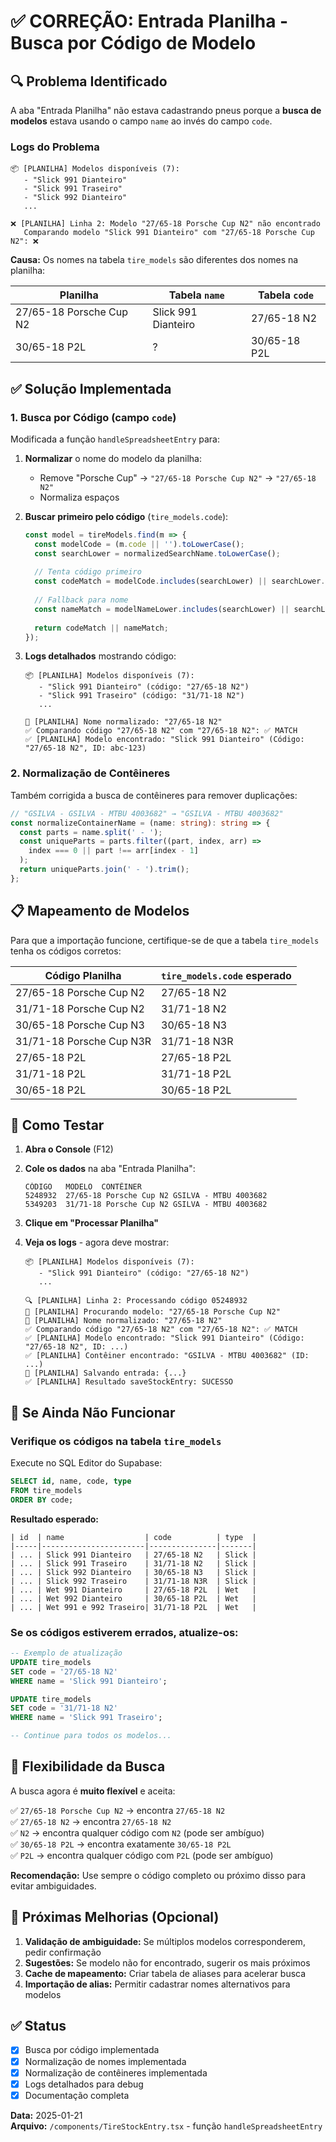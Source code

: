 # ✅ CORREÇÃO: Entrada Planilha - Busca por Código de Modelo

## 🔍 Problema Identificado

A aba "Entrada Planilha" não estava cadastrando pneus porque a **busca de modelos** estava usando o campo `name` ao invés do campo `code`.

### Logs do Problema

```
📦 [PLANILHA] Modelos disponíveis (7):
   - "Slick 991 Dianteiro"
   - "Slick 991 Traseiro"
   - "Slick 992 Dianteiro"
   ...

❌ [PLANILHA] Linha 2: Modelo "27/65-18 Porsche Cup N2" não encontrado
   Comparando modelo "Slick 991 Dianteiro" com "27/65-18 Porsche Cup N2": ❌
```

**Causa:** Os nomes na tabela `tire_models` são diferentes dos nomes na planilha:

| Planilha                    | Tabela `name`        | Tabela `code`  |
|----------------------------|---------------------|---------------|
| 27/65-18 Porsche Cup N2    | Slick 991 Dianteiro | 27/65-18 N2   |
| 30/65-18 P2L               | ?                   | 30/65-18 P2L  |

## ✅ Solução Implementada

### 1. Busca por Código (campo `code`)

Modificada a função `handleSpreadsheetEntry` para:

1. **Normalizar** o nome do modelo da planilha:
   - Remove "Porsche Cup" → `"27/65-18 Porsche Cup N2"` → `"27/65-18 N2"`
   - Normaliza espaços

2. **Buscar primeiro pelo código** (`tire_models.code`):
   ```typescript
   const model = tireModels.find(m => {
     const modelCode = (m.code || '').toLowerCase();
     const searchLower = normalizedSearchName.toLowerCase();
     
     // Tenta código primeiro
     const codeMatch = modelCode.includes(searchLower) || searchLower.includes(modelCode);
     
     // Fallback para nome
     const nameMatch = modelNameLower.includes(searchLower) || searchLower.includes(modelNameLower);
     
     return codeMatch || nameMatch;
   });
   ```

3. **Logs detalhados** mostrando código:
   ```
   📦 [PLANILHA] Modelos disponíveis (7):
      - "Slick 991 Dianteiro" (código: "27/65-18 N2")
      - "Slick 991 Traseiro" (código: "31/71-18 N2")
      ...
   
   🔄 [PLANILHA] Nome normalizado: "27/65-18 N2"
   ✅ Comparando código "27/65-18 N2" com "27/65-18 N2": ✅ MATCH
   ✅ [PLANILHA] Modelo encontrado: "Slick 991 Dianteiro" (Código: "27/65-18 N2", ID: abc-123)
   ```

### 2. Normalização de Contêineres

Também corrigida a busca de contêineres para remover duplicações:

```typescript
// "GSILVA - GSILVA - MTBU 4003682" → "GSILVA - MTBU 4003682"
const normalizeContainerName = (name: string): string => {
  const parts = name.split(' - ');
  const uniqueParts = parts.filter((part, index, arr) => 
    index === 0 || part !== arr[index - 1]
  );
  return uniqueParts.join(' - ').trim();
};
```

## 📋 Mapeamento de Modelos

Para que a importação funcione, certifique-se de que a tabela `tire_models` tenha os códigos corretos:

| Código Planilha              | `tire_models.code` esperado |
|-----------------------------|-----------------------------|
| 27/65-18 Porsche Cup N2     | 27/65-18 N2                 |
| 31/71-18 Porsche Cup N2     | 31/71-18 N2                 |
| 30/65-18 Porsche Cup N3     | 30/65-18 N3                 |
| 31/71-18 Porsche Cup N3R    | 31/71-18 N3R                |
| 27/65-18 P2L                | 27/65-18 P2L                |
| 31/71-18 P2L                | 31/71-18 P2L                |
| 30/65-18 P2L                | 30/65-18 P2L                |

## 🎯 Como Testar

1. **Abra o Console** (F12)
2. **Cole os dados** na aba "Entrada Planilha":
   ```
   CÓDIGO	MODELO	CONTÊINER
   5248932	27/65-18 Porsche Cup N2	GSILVA - MTBU 4003682
   5349203	31/71-18 Porsche Cup N2	GSILVA - MTBU 4003682
   ```

3. **Clique em "Processar Planilha"**

4. **Veja os logs** - agora deve mostrar:
   ```
   📦 [PLANILHA] Modelos disponíveis (7):
      - "Slick 991 Dianteiro" (código: "27/65-18 N2")
      ...
   
   🔍 [PLANILHA] Linha 2: Processando código 05248932
   📝 [PLANILHA] Procurando modelo: "27/65-18 Porsche Cup N2"
   🔄 [PLANILHA] Nome normalizado: "27/65-18 N2"
   ✅ Comparando código "27/65-18 N2" com "27/65-18 N2": ✅ MATCH
   ✅ [PLANILHA] Modelo encontrado: "Slick 991 Dianteiro" (Código: "27/65-18 N2", ID: ...)
   ✅ [PLANILHA] Contêiner encontrado: "GSILVA - MTBU 4003682" (ID: ...)
   💾 [PLANILHA] Salvando entrada: {...}
   ✅ [PLANILHA] Resultado saveStockEntry: SUCESSO
   ```

## 🔧 Se Ainda Não Funcionar

### Verifique os códigos na tabela `tire_models`

Execute no SQL Editor do Supabase:

```sql
SELECT id, name, code, type 
FROM tire_models 
ORDER BY code;
```

**Resultado esperado:**
```
| id  | name                  | code          | type  |
|-----|-----------------------|---------------|-------|
| ... | Slick 991 Dianteiro   | 27/65-18 N2   | Slick |
| ... | Slick 991 Traseiro    | 31/71-18 N2   | Slick |
| ... | Slick 992 Dianteiro   | 30/65-18 N3   | Slick |
| ... | Slick 992 Traseiro    | 31/71-18 N3R  | Slick |
| ... | Wet 991 Dianteiro     | 27/65-18 P2L  | Wet   |
| ... | Wet 992 Dianteiro     | 30/65-18 P2L  | Wet   |
| ... | Wet 991 e 992 Traseiro| 31/71-18 P2L  | Wet   |
```

### Se os códigos estiverem errados, atualize-os:

```sql
-- Exemplo de atualização
UPDATE tire_models 
SET code = '27/65-18 N2' 
WHERE name = 'Slick 991 Dianteiro';

UPDATE tire_models 
SET code = '31/71-18 N2' 
WHERE name = 'Slick 991 Traseiro';

-- Continue para todos os modelos...
```

## 📝 Flexibilidade da Busca

A busca agora é **muito flexível** e aceita:

✅ `27/65-18 Porsche Cup N2` → encontra `27/65-18 N2`  
✅ `27/65-18 N2` → encontra `27/65-18 N2`  
✅ `N2` → encontra qualquer código com `N2` (pode ser ambíguo)  
✅ `30/65-18 P2L` → encontra exatamente `30/65-18 P2L`  
✅ `P2L` → encontra qualquer código com `P2L` (pode ser ambíguo)

**Recomendação:** Use sempre o código completo ou próximo disso para evitar ambiguidades.

## 🚀 Próximas Melhorias (Opcional)

1. **Validação de ambiguidade:** Se múltiplos modelos corresponderem, pedir confirmação
2. **Sugestões:** Se modelo não for encontrado, sugerir os mais próximos
3. **Cache de mapeamento:** Criar tabela de aliases para acelerar busca
4. **Importação de alias:** Permitir cadastrar nomes alternativos para modelos

## ✅ Status

- [x] Busca por código implementada
- [x] Normalização de nomes implementada
- [x] Normalização de contêineres implementada
- [x] Logs detalhados para debug
- [x] Documentação completa

**Data:** 2025-01-21  
**Arquivo:** `/components/TireStockEntry.tsx` - função `handleSpreadsheetEntry`
